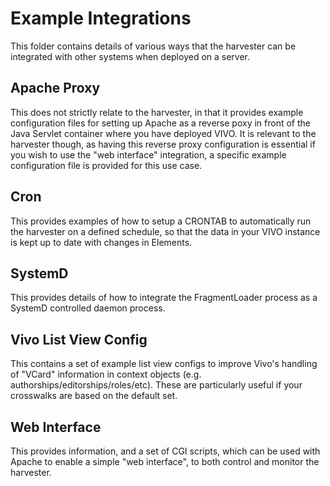 # Example Integrations
This folder contains details of various ways that the harvester can be integrated with other systems when deployed on a 
server.

## Apache Proxy
This does not strictly relate to the harvester, in that it provides example configuration files for setting up Apache as
a reverse poxy in front of the Java Servlet container where you have deployed VIVO. It is relevant to the harvester though,
as having this reverse proxy configuration is essential if you wish to use the "web interface" integration, a specific 
example configuration file is provided for this use case.

## Cron
This provides examples of how to setup a CRONTAB to automatically run the harvester on a defined schedule, so that the data
 in your VIVO instance is kept up to date with changes in Elements.

## SystemD
This provides details of how to integrate the FragmentLoader process as a SystemD controlled daemon process.

## Vivo List View Config
This contains a set of example list view configs to improve Vivo's handling of "VCard" information in context objects 
(e.g. authorships/editorships/roles/etc). These are particularly useful if your crosswalks are based on the default set.

## Web Interface
This provides information, and a set of CGI scripts, which can be used with Apache to enable a simple "web interface", to both 
control and monitor the harvester.
